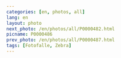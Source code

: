 ```yaml
---
categories: [en, photos, all]
lang: en
layout: photo
next_photo: /en/photos/all/P0000482.html
picname: P0000486
prev_photo: /en/photos/all/P0000487.html
tags: [Fotofalle, Zebra]
---
```

